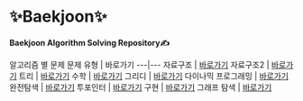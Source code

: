 # ✨Baekjoon✨

**Baekjoon Algorithm Solving Repository✍**

알고리즘 별 문제
문제 유형 | 바로가기
---|---
자료구조 | [바로가기](https://github.com/ap3334/baekjoon/tree/main/%EC%9E%90%EB%A3%8C%EA%B5%AC%EC%A1%B0)
자료구조2 | [바로가기](https://github.com/ap3334/baekjoon/tree/main/%EC%9E%90%EB%A3%8C%EA%B5%AC%EC%A1%B02)
트리 | [바로가기](https://github.com/ap3334/baekjoon/tree/main/%ED%8A%B8%EB%A6%AC)
수학 | [바로가기](https://github.com/ap3334/baekjoon/tree/main/%EC%88%98%ED%95%99)
그리디 | [바로가기](https://github.com/ap3334/baekjoon/tree/main/%EA%B7%B8%EB%A6%AC%EB%94%94) 
다이나믹 프로그래밍 | [바로가기](https://github.com/ap3334/baekjoon/tree/main/%EB%8B%A4%EC%9D%B4%EB%82%98%EB%AF%B9%ED%94%84%EB%A1%9C%EA%B7%B8%EB%9E%98%EB%B0%8D)
완전탐색 | [바로가기](https://github.com/ap3334/baekjoon/tree/main/%EC%99%84%EC%A0%84%ED%83%90%EC%83%89)
투포인터 | [바로가기](https://github.com/ap3334/baekjoon/tree/main/%ED%88%AC%ED%8F%AC%EC%9D%B8%ED%84%B0)
구현 | [바로가기](https://github.com/ap3334/baekjoon/tree/main/%EA%B5%AC%ED%98%84)
그래프 탐색 | [바로가기]()
